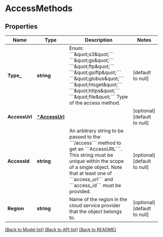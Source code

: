 # AccessMethods

## Properties
Name | Type | Description | Notes
------------ | ------------- | ------------- | -------------
**Type_** | **string** | Enum: &#x60;&#x60;&#x60;\&quot;s3\&quot;&#x60;&#x60;&#x60; &#x60;&#x60;&#x60;\&quot;gs\&quot;&#x60;&#x60;&#x60; &#x60;&#x60;&#x60;\&quot;ftp\&quot;&#x60;&#x60;&#x60; &#x60;&#x60;&#x60;\&quot;gsiftp\&quot;&#x60;&#x60;&#x60; &#x60;&#x60;&#x60;\&quot;globus\&quot;&#x60;&#x60;&#x60;         &#x60;&#x60;&#x60;\&quot;htsget\&quot;&#x60;&#x60;&#x60; &#x60;&#x60;&#x60;\&quot;https\&quot;&#x60;&#x60;&#x60; &#x60;&#x60;&#x60;\&quot;file\&quot;&#x60;&#x60;&#x60; Type of the access method. | [default to null]
**AccessUrl** | [***AccessUrl**](AccessURL.md) |  | [optional] [default to null]
**AccessId** | **string** | An arbitrary string to be passed to the &#x60;&#x60;&#x60;/access&#x60;&#x60;&#x60; method to get an &#x60;&#x60;&#x60;AccessURL&#x60;&#x60;&#x60;.         This string must be unique within the scope of a single object. Note that at least one         of &#x60;&#x60;&#x60;access_url&#x60;&#x60;&#x60; and &#x60;&#x60;&#x60;access_id&#x60;&#x60;&#x60; must be provided. | [optional] [default to null]
**Region** | **string** | Name of the region in the cloud service provider that the object belongs to. | [optional] [default to null]

[[Back to Model list]](../README.md#documentation-for-models) [[Back to API list]](../README.md#documentation-for-api-endpoints) [[Back to README]](../README.md)

